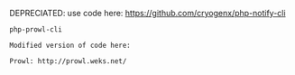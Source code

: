 
DEPRECIATED: use code here: https://github.com/cryogenx/php-notify-cli

    php-prowl-cli
    
    Modified version of code here:
    
    Prowl: http://prowl.weks.net/





